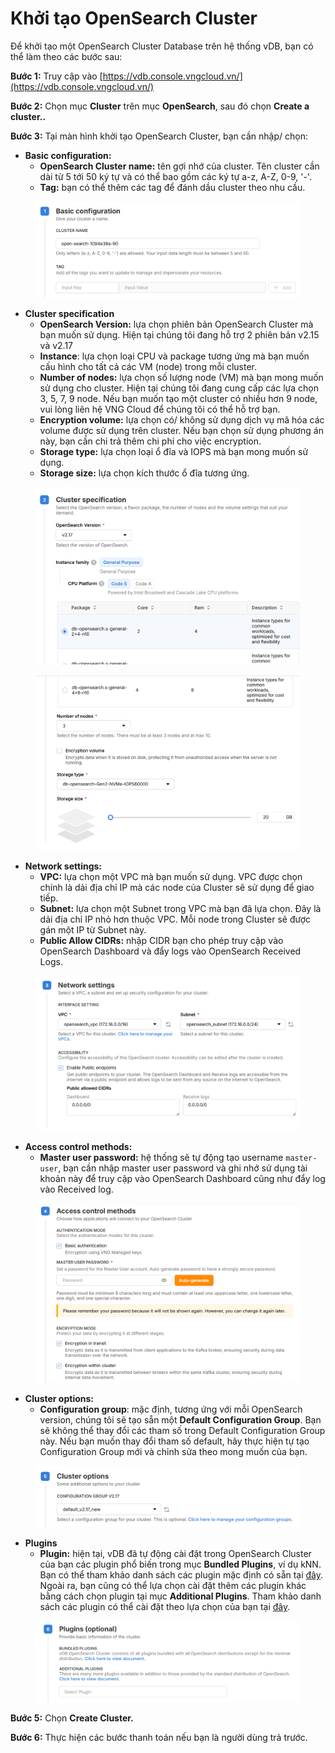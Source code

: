 # Khởi tạo OpenSearch Cluster

Để khởi tạo một OpenSearch Cluster Database trên hệ thống vDB, bạn có thể làm theo các bước sau:

**Bước 1:** Truy cập vào [https://vdb.console.vngcloud.vn/](https://vdb.console.vngcloud.vn/)

**Bước 2:** Chọn mục **Cluster** trên mục **OpenSearch**, sau đó chọn **Create a cluster..**

**Bước 3:** Tại màn hình khởi tạo OpenSearch Cluster, bạn cần nhập/ chọn:

* **Basic configuration:**
  * **OpenSearch Cluster name:** tên gợi nhớ của cluster. Tên cluster cần dài từ 5 tới 50 ký tự và có thể bao gồm các ký tự a-z, A-Z, 0-9, '-'.
  * **Tag:** bạn có thể thêm các tag để đánh dầu cluster theo nhu cầu.

<figure><img src="../../../.gitbook/assets/image (952).png" alt=""><figcaption></figcaption></figure>

* **Cluster specification**
  * **OpenSearch Version:** lựa chọn phiên bản OpenSearch Cluster mà bạn muốn sử dụng. Hiện tại chúng tôi đang hỗ trợ 2 phiên bản v2.15 và v2.17
  * **Instance**: lựa chọn loại CPU và package tương ứng mà bạn muốn cấu hình cho tất cả các VM (node) trong mỗi cluster.
  * **Number of nodes:** lựa chọn số lượng node (VM) mà bạn mong muốn sử dụng cho cluster. Hiện tại chúng tôi đang cung cấp các lựa chọn 3, 5, 7, 9 node. Nếu bạn muốn tạo một cluster có nhiều hơn 9 node, vui lòng liên hệ VNG Cloud để chúng tôi có thể hỗ trợ bạn.&#x20;
  * **Encryption volume:** lựa chọn có/ không sử dụng dịch vụ mã hóa các volume được sử dụng trên cluster. Nếu bạn chọn sử dụng phương án này, bạn cần chi trả thêm chi phí cho việc encryption.&#x20;
  * **Storage type:** lựa chọn loại ổ đĩa và IOPS mà bạn mong muốn sử dụng.
  * **Storage size:** lựa chọn kích thước ổ đĩa tương ứng.

<figure><img src="../../../.gitbook/assets/image (953).png" alt=""><figcaption></figcaption></figure>

<figure><img src="../../../.gitbook/assets/image (954).png" alt=""><figcaption></figcaption></figure>

* **Network settings:**
  * **VPC:** lựa chọn một VPC mà bạn muốn sử dụng. VPC được chọn chính là dải địa chỉ IP mà các node của Cluster sẽ sử dụng để giao tiếp.
  * **Subnet:** lựa chọn một Subnet trong VPC mà bạn đã lựa chọn. Đây là dải địa chỉ IP nhỏ hơn thuộc VPC. Mỗi node trong Cluster sẽ được gán một IP từ Subnet này.
  * **Public Allow CIDRs:** nhập CIDR bạn cho phép truy cập vào OpenSearch Dashboard và đẩy logs vào OpenSearch Received Logs.

<figure><img src="../../../.gitbook/assets/image (955).png" alt=""><figcaption></figcaption></figure>

* **Access control methods:**
  * **Master user password:** hệ thống sẽ tự động tạo username `master-user`, bạn cần nhập master user password và ghi nhớ sử dụng tài khoản này để truy cập vào OpenSearch Dashboard cũng như đẩy log vào Received log.

<figure><img src="../../../.gitbook/assets/image (956).png" alt=""><figcaption></figcaption></figure>

* **Cluster options:**
  * **Configuration group**: mặc định, tương ứng với mỗi OpenSearch version, chúng tôi sẽ tạo sẵn một **Default Configuration Group**. Bạn sẽ không thể thay đổi các tham số trong Default Configuration Group này. Nếu bạn muốn thay đổi tham số default, hãy thực hiện tự tạo Configuration Group mới và chỉnh sửa theo mong muốn của bạn.

<figure><img src="../../../.gitbook/assets/image (957).png" alt=""><figcaption></figcaption></figure>

* **Plugins**
  * **Plugin:** hiện tại, vDB đã tự động cài đặt trong OpenSearch Cluster của bạn các plugin phổ biến trong mục **Bundled Plugins**, ví dụ kNN. Bạn có thể tham khảo danh sách các plugin mặc định có sẵn tại [đây](lam-viec-voi-plugin.md). Ngoài ra, bạn cũng có thể lựa chọn cài đặt thêm các plugin khác bằng cách chọn plugin tại mục **Additional Plugins**. Tham khảo danh sách các plugin có thể cài đặt theo lựa chọn của bạn tại [đây](lam-viec-voi-plugin.md).

<figure><img src="../../../.gitbook/assets/image (958).png" alt=""><figcaption></figcaption></figure>

**Bước 5:** Chọn **Create Cluster.**

**Bước 6:** Thực hiện các bước thanh toán nếu bạn là người dùng trả trước.
